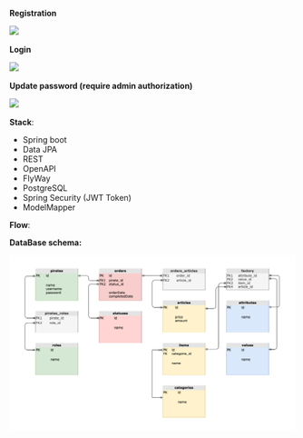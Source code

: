 **Registration**

![](https://i.postimg.cc/bJ5JD9jR/image.png)

**Login**

![](https://i.postimg.cc/PfZpp0Pp/image.png)

**Update password (require admin authorization)**

![](https://i.postimg.cc/Hshfqv9z/image.png)

**Stack**:
* Spring boot
* Data JPA
* REST
* OpenAPI
* FlyWay
* PostgreSQL
* Spring Security (JWT Token)
* ModelMapper

**Flow**:

**DataBase schema:**

![]()![PiratesShop.drawio.png](PiratesShop.drawio.png)